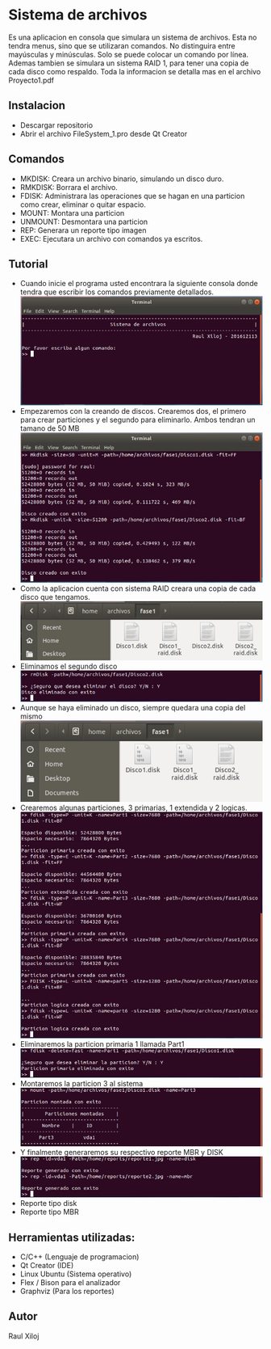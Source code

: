 # Sistema de archivos 

Es una aplicacion en consola que simulara un sistema de archivos. Esta no tendra menus, sino que se utilizaran comandos. No distinguira entre mayúsculas y minúsculas. Solo se puede colocar un comando por línea. Ademas tambien se simulara un sistema RAID 1, para tener una copia de cada disco como respaldo. Toda la informacion se detalla mas en el archivo Proyecto1.pdf 

## Instalacion
- Descargar repositorio
- Abrir el archivo FileSystem_1.pro desde Qt Creator

## Comandos
- MKDISK: Creara un archivo binario, simulando un disco duro.
- RMKDISK: Borrara el archivo.
- FDISK: Administrara las operaciones que se hagan en una particion como crear, eliminar o quitar espacio.
- MOUNT: Montara una particion
- UNMOUNT: Desmontara una particion
- REP: Generara un reporte tipo imagen
- EXEC: Ejecutara un archivo con comandos ya escritos. 

## Tutorial
 - Cuando inicie el programa usted encontrara la siguiente consola donde tendra que escribir los comandos previamente detallados.
 ![No se encuentra la imagen](https://github.com/raulxiloj/FileSystem_1/blob/master/Imagenes/Inicio.png)
 - Empezaremos con la creando de discos. Crearemos dos, el primero para crear particiones y el segundo para eliminarlo. Ambos  tendran un tamano de 50 MB
 ![No se encuentra la imagen](https://github.com/raulxiloj/FileSystem_1/blob/master/Imagenes/mkdisk_2.png)
 - Como la aplicacion cuenta con sistema RAID creara una copia de cada disco que tengamos.
 ![No se encuentra la imagen](https://github.com/raulxiloj/FileSystem_1/blob/master/Imagenes/mkdisk_1.png)
 - Eliminamos el segundo disco
 ![No se encuentra la imagen](https://github.com/raulxiloj/FileSystem_1/blob/master/Imagenes/rmdisk.png)
 - Aunque se haya eliminado un disco, siempre quedara una copia del mismo 
 ![No se encuentra la imagen](https://github.com/raulxiloj/FileSystem_1/blob/master/Imagenes/rmdisk_1.png)
 - Crearemos algunas particiones, 3 primarias, 1 extendida y 2 logicas. 
 ![No se encuentra la imagen](https://github.com/raulxiloj/FileSystem_1/blob/master/Imagenes/fdisk_2.png)
 - Eliminaremos la particion primaria 1 llamada Part1
 ![No se encuentra la imagen](https://github.com/raulxiloj/FileSystem_1/blob/master/Imagenes/fdisk_del.png)
 - Montaremos la particion 3 al sistema
 ![No se encuentra la imagen](https://github.com/raulxiloj/FileSystem_1/blob/master/Imagenes/mounti.png)
 - Y finalmente generaremos su respectivo reporte MBR y DISK
 ![No se encuentra la imagen](https://github.com/raulxiloj/FileSystem_1/blob/master/Imagenes/reports.png)
 - Reporte tipo disk
 - Reporte tipo MBR
 

## Herramientas utilizadas:
- C/C++ (Lenguaje de programacion) 
- Qt Creator (IDE)
- Linux Ubuntu (Sistema operativo) 
- Flex / Bison para el analizador
- Graphviz (Para los reportes)



## Autor 
Raul Xiloj
